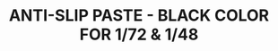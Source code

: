 ---
layout: product
title: "ANTI-SLIP PASTE - BLACK COLOR FOR 1/72 & 1/48"
price: "500" 
desc: "Anti slip tekstura"
img_path: "/assets/img/A.MIG-2034.jpg"
brand: "AMMO"
available: false
special_offer: false
new: false
soon: false
cat: "070000"
subcat: "070100"
subsubcat: "070105"
sifra: "A.MIG-2034"
popular: false
---